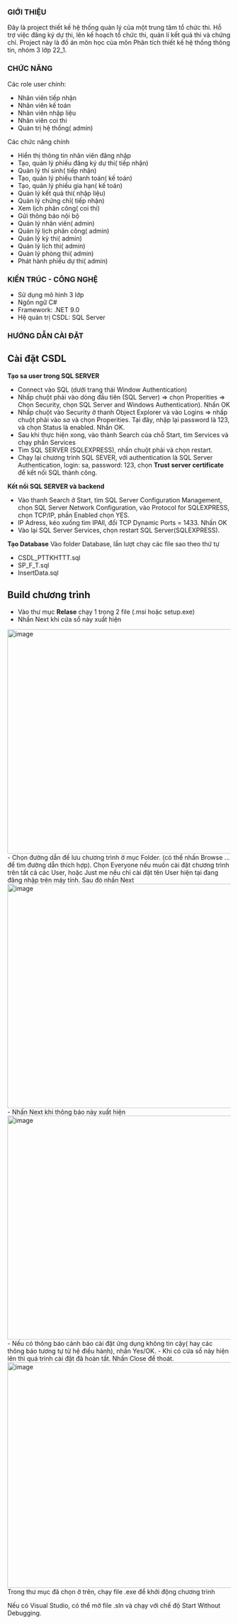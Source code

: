 ### GIỚI THIỆU

Đây là project thiết kế hệ thống quản lý của một trung tâm tổ chức thi. Hỗ trợ việc đăng ký dự thi, lên kế hoạch tổ chức thi, quản lí kết quả thi và chứng chỉ.
Project này là đồ án môn học của môn Phân tích thiết kế hệ thống thông tin, nhóm 3 lớp 22_1.

### CHỨC NĂNG

Các role user chính: 
- Nhân viên tiếp nhận
- Nhân viên kế toán
- Nhân viên nhập liệu
- Nhân viên coi thi
- Quản trị hệ thống( admin)

Các chức năng chính
- Hiển thị thông tin nhân viên đăng nhập
- Tạo, quản lý phiếu đăng ký dự thi( tiếp nhận)
- Quản lý thí sinh( tiếp nhận)
- Tạo, quản lý phiếu thanh toán( kế toán) 
- Tạo, quản lý phiếu gia hạn( kế toán)
- Quản lý kết quả thi( nhập liệu)
- Quản lý chứng chỉ( tiếp nhận)
- Xem lịch phân công( coi thi)
- Gửi thông báo nội bộ
- Quản lý nhân viên( admin)
- Quản lý lịch phân công( admin)
- Quản lý kỳ thi( admin)
- Quản lý lịch thi( admin)
- Quản lý phòng thi( admin)
- Phát hành phiếu dự thi( admin)

### KIẾN TRÚC - CÔNG NGHỆ
- Sử dụng mô hình 3 lớp
- Ngôn ngữ C#
- Framework: .NET 9.0
- Hệ quản trị CSDL: SQL Server
 
### HƯỚNG DẪN CÀI ĐẶT
## Cài đặt CSDL
**Tạo sa user trong SQL SERVER**
- Connect vào SQL (dưới trang thái Window Authentication)
- Nhấp chuột phải vào dòng đầu tiên (SQL Server) => chọn Properities => Chọn Security, chọn SQL Server and Windows Authentication). Nhấn OK
- Nhấp chuột vào Security ở thanh Object Explorer và vào Logins => nhấp chuột phải vào *sa* và chọn Properities. Tại đây, nhập lại password là 123, và chọn Status là enabled. Nhấn OK.
- Sau khi thực hiện xong, vào thành Search của chỗ Start, tìm Services và chạy phần Services
- Tìm SQL SERVER (SQLEXPRESS), nhấn chuột phải và chọn restart.
- Chạy lại chương trình SQL SEVER, với authentication là SQL Server Authentication, login: sa, password: 123, chọn **Trust server certificate** để kết nối SQL thành công.

**Kết nối SQL SERVER và backend**
- Vào thanh Search ở Start, tìm SQL Server Configuration Management, chọn SQL Server Network Configuration, vào Protocol for SQLEXPRESS, chọn TCP/IP, phần Enabled chọn YES.
- IP Adress, kéo xuống tìm IPAll, đổi TCP Dynamic Ports = 1433. Nhấn OK
- Vào lại SQL Server Services, chọn restart SQL Server(SQLEXPRESS).

**Tạo Database**
Vào folder Database, lần lượt chạy các file sao theo thứ tự
- CSDL_PTTKHTTT.sql
- SP_F_T.sql
- InsertData.sql

## Build chương trình
- Vào thư mục **Relase** chạy 1 trong 2 file (.msi hoặc setup.exe)  
- Nhấn Next khi cửa sổ này xuất hiện  
<img width="618" height="506" alt="image" src="https://github.com/user-attachments/assets/676663c6-379e-4d8d-8d66-204456d0182c" />  
- Chọn đường dẫn để lưu chương trình ở mục Folder. (có thể nhấn Browse … để tìm đường dẫn thích hợp). Chọn Everyone nếu muốn cài đặt chương trình trên tất cả các User, hoặc Just me nếu chỉ cài đặt tên User hiện tại đang đăng nhập trên máy tính. Sau đó nhấn Next   
<img width="616" height="506" alt="image" src="https://github.com/user-attachments/assets/2ebac3a6-465d-4b70-86c1-6272f58e7c64" />  
- Nhấn Next khi thông báo này xuất hiện   
<img width="616" height="505" alt="image" src="https://github.com/user-attachments/assets/3900a995-4ad3-4535-ae44-8a8651eaf212" />  
- Nếu có thông báo cảnh báo cài đặt ứng dụng không tin cậy( hay các thông báo tương tự từ hệ điều hành), nhấn Yes/OK.  
- Khi có cửa sổ này hiện lên thì quá trình cài đặt đã hoàn tất. Nhấn Close để thoát.  
<img width="614" height="509" alt="image" src="https://github.com/user-attachments/assets/ef7a10b5-68ca-420a-8d5d-1faffb80db44" />  
Trong thư mục đã chọn ở trên, chạy file .exe để khởi động chương trình  

Nếu có Visual Studio, có thể mở file .sln và chạy với chế độ Start Without Debugging.



